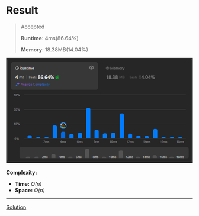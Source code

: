 # Result

> Accepted
>
> **Runtime**: 4ms(86.64%)
>
> **Memory**: 18.38MB(14.04%)


![Result Image](result.png)


**Complexity:**

- **Time:** *O(n)*
- **Space:** *O(n)*


---

[Solution](https://leetcode.com/problems/can-place-flowers/solutions/6853555/python3-solution/)